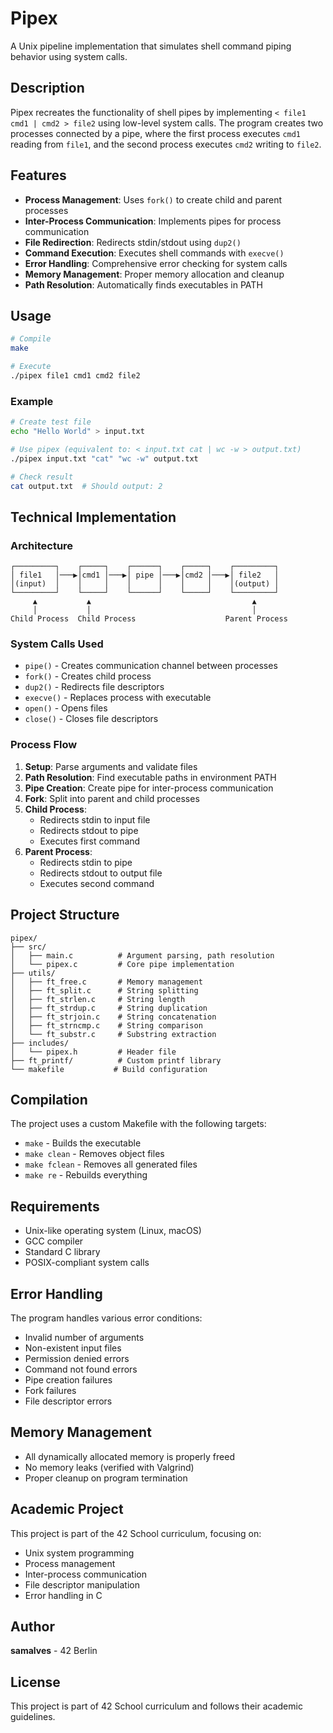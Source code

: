 # Pipex

A Unix pipeline implementation that simulates shell command piping behavior using system calls.

## Description

Pipex recreates the functionality of shell pipes by implementing `< file1 cmd1 | cmd2 > file2` using low-level system calls. The program creates two processes connected by a pipe, where the first process executes `cmd1` reading from `file1`, and the second process executes `cmd2` writing to `file2`.

## Features

- **Process Management**: Uses `fork()` to create child and parent processes
- **Inter-Process Communication**: Implements pipes for process communication
- **File Redirection**: Redirects stdin/stdout using `dup2()`
- **Command Execution**: Executes shell commands with `execve()`
- **Error Handling**: Comprehensive error checking for system calls
- **Memory Management**: Proper memory allocation and cleanup
- **Path Resolution**: Automatically finds executables in PATH

## Usage

```bash
# Compile
make

# Execute
./pipex file1 cmd1 cmd2 file2
```

### Example

```bash
# Create test file
echo "Hello World" > input.txt

# Use pipex (equivalent to: < input.txt cat | wc -w > output.txt)
./pipex input.txt "cat" "wc -w" output.txt

# Check result
cat output.txt  # Should output: 2
```

## Technical Implementation

### Architecture
```
┌─────────┐    ┌─────┐    ┌──────┐    ┌─────┐    ┌─────────┐
│ file1   │───▶│cmd1 │───▶│ pipe │───▶│cmd2 │───▶│ file2   │
│(input)  │    │     │    │      │    │     │    │(output) │
└─────────┘    └─────┘    └──────┘    └─────┘    └─────────┘
     ▲           ▲                                    ▲
     │           │                                    │
Child Process  Child Process                    Parent Process
```

### System Calls Used
- `pipe()` - Creates communication channel between processes
- `fork()` - Creates child process
- `dup2()` - Redirects file descriptors
- `execve()` - Replaces process with executable
- `open()` - Opens files
- `close()` - Closes file descriptors

### Process Flow
1. **Setup**: Parse arguments and validate files
2. **Path Resolution**: Find executable paths in environment PATH
3. **Pipe Creation**: Create pipe for inter-process communication
4. **Fork**: Split into parent and child processes
5. **Child Process**: 
   - Redirects stdin to input file
   - Redirects stdout to pipe
   - Executes first command
6. **Parent Process**:
   - Redirects stdin to pipe
   - Redirects stdout to output file  
   - Executes second command

## Project Structure

```
pipex/
├── src/
│   ├── main.c          # Argument parsing, path resolution
│   └── pipex.c         # Core pipe implementation
├── utils/
│   ├── ft_free.c       # Memory management
│   ├── ft_split.c      # String splitting
│   ├── ft_strlen.c     # String length
│   ├── ft_strdup.c     # String duplication
│   ├── ft_strjoin.c    # String concatenation
│   ├── ft_strncmp.c    # String comparison
│   └── ft_substr.c     # Substring extraction
├── includes/
│   └── pipex.h         # Header file
├── ft_printf/          # Custom printf library
└── makefile           # Build configuration
```

## Compilation

The project uses a custom Makefile with the following targets:

- `make` - Builds the executable
- `make clean` - Removes object files
- `make fclean` - Removes all generated files
- `make re` - Rebuilds everything

## Requirements

- Unix-like operating system (Linux, macOS)
- GCC compiler
- Standard C library
- POSIX-compliant system calls

## Error Handling

The program handles various error conditions:

- Invalid number of arguments
- Non-existent input files
- Permission denied errors
- Command not found errors
- Pipe creation failures
- Fork failures
- File descriptor errors

## Memory Management

- All dynamically allocated memory is properly freed
- No memory leaks (verified with Valgrind)
- Proper cleanup on program termination

## Academic Project

This project is part of the 42 School curriculum, focusing on:
- Unix system programming
- Process management
- Inter-process communication
- File descriptor manipulation
- Error handling in C

## Author

**samalves** - 42 Berlin

## License

This project is part of 42 School curriculum and follows their academic guidelines.
